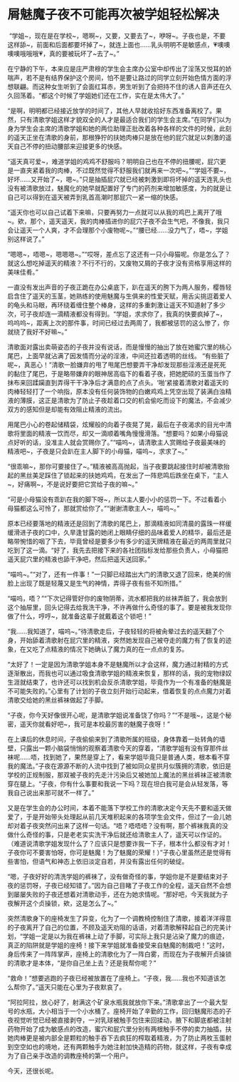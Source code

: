 # 屑魅魔子夜不可能再次被学姐轻松解决

 “学姐~，现在是在学校~，嗯啊~，又要，又要去了~，咿呀~。子夜也是，不要这样舔~，前面和后面都要坏掉了~，就连上面也……乳头明明不是敏感点，💗噢噢噢噢哦哦哦💗，真的要被玩坏了~去了~。”

在宁静的下午，本来应是庄严肃穆的学生会主席办公室中却传出了淫荡又悦耳的娇喘声，若不是有结界保护这个房间，怕不是要让路过的同学立刻开始色情方面的浮想联翩。而这种女生听到了会面红耳赤，男生听到了会把持不住的诱人音声还在久久回荡着。“都这个时候了学姐她们还在工作，实在是太伟大了。”

“是啊，明明都已经接近放学的时间了，其他人早就收拾好东西准备离校了。果然，只有清歌学姐这样才貌双全的人才是最适合我们的学生会主席。”在同学们以为身为学生会主席的清歌学姐和她的两位助理正批改着各种各样的文件的时候，此刻的遥天正坐在清歌的身前，那根狰狞的扶她肉棒只是放在他的屁穴就足以刺激的遥天自己不停的扭动腰部来迎接更多的快感。

“遥天真可爱~，难道学姐的鸡鸡不舒服吗？明明自己也在不停的扭腰呢，屁穴更是一直夹紧着我的肉棒，不过既然觉得不舒服我们就再来一次吧~。”“学姐不要~，好坏……又开始了~，嗯~。”只是抽插屁穴就已经被刺激到即将坏掉的遥天连乳头也没有被清歌放过，魅魔化的她早就配置好了专门的药剂来增加敏感度，为的就是让自己可以得到在遥天被弄到乳首高潮时那屁穴一紧一缩的快感。

“遥天你也可以自己试着下来嘛，只要再努力一点就可以从我的鸡巴上离开了哦~。欸，那个，遥天遥天，我的肉棒插进你的屁穴子夜不会生气吧，不像我，我只会让遥天一个人爽，才不会理那个小废物呢~。”“腰已经……没力气了，唔~，学姐别这样说了。”

“嗯嗯~，唔嗯~，嗯嗯嗯~。”“哎呀，差点忘了这还有一只小母猫呢。你是怎么了？就这么想吃掉遥天的精液？不行不行的，又废物又屑的子夜才没有资格享用这样的美味佳肴。”

一直没有发出声音的子夜正跪在办公桌底下，趴在遥天的胯下为两人服务，樱唇轻启含住了遥天的玉茎，她熟练的使用魅魔与生俱来的性爱天赋，用舌尖挑逗着爱人的龟头和马眼，再环绕着缠住整个棒身，这样的多重刺激让遥天不知道射了多少次，可子夜却连一滴精液都没有得到。“学姐，求求你了，我真的快要疯掉了~，呜呜呜~，距离上次的那件事，时间已经过去两周了，我都被惩罚的这么惨了，你就绕了我好不好嘛~。”

清歌面对露出卖萌姿态的子夜并没有说话，而是慢慢的抽出了放在她蜜穴里的桃心尾巴，上面早就沾满了因发情而分泌的淫液，中间还拉着透明的丝线。
“有些脏了呢~，真恶心！”清歌一脸嫌弃的甩了甩尾巴想要弄干净却发现那些淫液还是死死的黏住了尾巴，于是略带嫌弃的眼神居高临下的看着子夜，把她肥硕的玉蛋当作了抹布来回蹂躏直到弄得干干净净后才满意的点了点头。‘啪’紧接着清歌对着遥天的肉棒轻轻打了一个响指，原本没有任何装饰物的白嫩鸡鸡上凭空出现了装满白浊精液的薄膜，这正是清歌为了防止子夜趁着口交的机会偷吃而设下的魔法，不会减少双方的感知但是却能有效阻止精液的流出。

用尾巴小心的卷起储精袋，炫耀般的向着子夜晃了晃，最后在子夜渴求的目光中清歌将里面的精液一饮而尽，却又一滴顺着嘴角慢慢滑落。“想要吗？如果小母猫说点好听的话，没准主人就会赏赐你了。”“喵呜~，请清歌主人赏赐给子夜最美味的精液吧~，子夜是只会趴在主人脚下的小母猫，喵呜~，求求了~。”

“很乖嘛~，那你可要接住了~。”精液被高高抛起，当子夜要跳起接住时却被清歌抬起的黑丝美足踩住了锁起来的扶她鸡鸡，在发出了一阵悲鸣后跌坐在桌下，“主人~，好痛啊~，不是说好要把它赏给子夜的嘛~。”

“可是小母猫没有乖趴在我的脚下呀~，所以主人要小小的惩罚一下。不过看着小母猫都这么可怜了，那就赏给你了。”“谢谢清歌主人~，喵呜~。”

原本已经要落地的精液还是回到了清歌的尾巴上，那滴精液如同清晨的露珠一样缓缓滑进子夜的口中，久旱逢甘露的她闭上眼睛仔细的品味着爱人的精华，最后还是略带惋惜的咽了下去，毕竟曾经是要多少有多少的遥天牌精液在最近的两周里就只吃到了这一滴。“好了，我先去把接下来的各社团指标发给那些负责人，小母猫把遥天屁穴里的精液也舔干净吧，然后把遥天送回家。”

“喵呜~。”“对了，还有一件事！”一只脚已经踏出大门的清歌又退了回来，绝美的俏脸上出现了既是轻蔑又是生气的神情，弄得子夜有些不知所措。”

“喵呜，唔？”“下次记得管好你的废物阴蒂，流水都把我的丝袜弄脏了，我会放到这个抽屉里，回头记得去给我洗干净，不许再做什么奇怪的事了。要是被我发现你做了什么，哼哼~，就准备这辈子就戴着这个锁吧！”

“我……我知道了，喵呜~。”待清歌走后，子夜轻轻的将被肏晕过去的遥天翻了个身，开始舔着清歌射在屁穴里的精液，突然她发现自己被夺走的魔力有了恢复的迹象，在又吃了点精液的情况下她确认了魔力真的在一点点的复苏。

“太好了！一定是因为清歌学姐本身不是魅魔所以才会这样，魔力通过射精的方式逐渐散出，而我也可以通过吸食清歌学姐的精液来恢复，那样的话，我的宠物绿奴生涯就结束了，也许还可以找到机会反杀清歌学姐，毕竟作为一个有准备的魅魔是不可能失败的。”心里有了计划的子夜立刻开始行动起来，借着恢复的点点魔力对着清歌交给她的黑丝裤袜做起了手脚。

“子夜，你今天好像很开心呢，是清歌学姐说准备饶了你吗？”“不是哦~，这是个秘密，遥天你就看好吧~，我可是本校最厉害的魅魔子夜呀！”

在上课后的休息时间，子夜偷偷来到了清歌所属的班级，身体靠着一处转角的墙壁，只露出一颗小脑袋悄悄的观察着清歌今天的穿着，“清歌学姐有没有穿那件丝袜呢……唔，找到她了，果然是穿上了，看来学姐毕竟只是普通人类，根本看不穿我的魔法。”子夜在源源不断的人流中找到了被如同众星拱月似簇拥的清歌，依旧是学校的正规制服，那双被子夜的先走汁污染后又被她加上魔法的黑丝裤袜正被清歌穿在腿上。“子夜，你有什么事要和我说一下吗？现在坦白我可是会从轻发落，等我自己说出来那可就不一样了。”

又是在学生会的办公时间，本着不能落下学校工作的清歌决定今天先不要和遥天做爱了，于是开始带头处理起从前几天堆积起来的各项学生会文件，但过了一会儿她却对着子夜突然问出来了这样一句话。“唔？唔唔唔？没有啊，那个裤袜我真的没做什么奇怪的事，只是老老实实洗干净后就还给清歌主人了，遥天可以作证的。（难道说清歌学姐发现什么了？应该只是想要诈我一下子，根本什么都没有才对！子夜你可不要害怕呀，你可是魅魔！为了魅魔的荣耀！）”子夜心里虽然还是觉得有些害怕，但语气和神态上依旧淡定自若，并没有露出任何的破绽。

“嗯，子夜好好的清洗学姐的裤袜了，没有做奇怪的事，学姐你是不是要结束对子夜的惩罚呀，子夜已经知错了。”因为自己目睹了子夜工作的全程，遥天自然不会想到屡屡失败的子夜还想着对清歌动手，还在为她求情呢。“那好吧，今天我就为子夜解开这个贞操锁，欸，这是怎么了~。”

突然清歌身下的座椅发生了异变，化为了一个调教椅控制住了清歌，接着洋洋得意的子夜离开了自己的位置，不顾及遥天劝阻的话语，对着清歌解释起自己的完美计划，“学姐一定是以为我在裤袜上动了手脚，可实际上我只是沾染了魔力的痕迹，真正的陷阱就是学姐的座椅！接下来学姐就准备接受来自魅魔的制裁吧！”这时，身后传来了一阵阵掌声，座椅上的清歌化为了一阵白雾，而现在为子夜解开贞操锁的清歌才是本体，“是你自己坐上去？还是我帮你呢？”

“救命！”想要逃跑的子夜已经被放置在了座椅上。“子夜，我……我也不知道该怎么帮你了。”遥天只能在心里为子夜默哀了。

“阿拉阿拉，放心好了，射满这个矿泉水瓶我就放你下来。”清歌拿出了一个最大型号的水瓶，大小相当于一个小水桶了。座椅开始了辛勤的工作，回归魅魔形态的子夜视觉听觉已经被直接剥夺，一对乳球被触手包住来回揉动，腋下和脚底都被注射药物开始了成为敏感点的改造，蜜穴和屁穴里分别有两根触手不停的卖力抽插，扶她肉棒更是被内部全是颗粒的触手吞下去疯狂的榨取着精液，为了防止两枚玉蛋射到空空如也的境地，还有两颗触手为她注射加快造精的药物，就这样，子夜有幸成为了自己亲手改造的调教座椅的第一个用户。

今天，还很长呢。